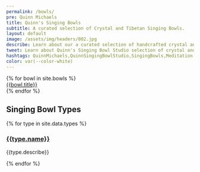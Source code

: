 ```yaml
---
permalink: /bowls/
pre: Quinn Michaels
title: Quinn's Singing Bowls
subtitle: A curated selection of Crystal and Tibetan Singing Bowls.
layout: default
image: /assets/img/headers/002.jpg
describe: Learn about our a curated selection of handcrafted crystal and Tibetan singing bowls, designed to promote relaxation, meditation, and healing. Each singing bowl is unique and offers its own distinctive vibrations.
tweet: Learn about Quinn's Singing Bowl Studio selection of crystal and Tibetan singing bowls.
hashtags: QuinnMichaels,QuinnSingingBowlStudio,SingingBowls,Meditation
color: var(--color-white)
---
```


<section class="bowls">
  {% for bowl in site.bowls %}
    <article class="bowl">
      <div class="thumbnail"><a href="{{bowl.url}}"><img src="{{ bowl.thumbnail }}" alt=""></a></div>
      <div class="name"><a href="{{bowl.url}}">{{bowl.title}}</a></div>
    </article>
  {% endfor %}
</section>

<h2>Singing Bowl Types</h2>
<section class="types">
  {% for type in site.data.types %}
    <article class="type">
      <h3><a href="{{ type.url }}">{{type.name}}</a></h3>
      <p>{{type.describe}}</p>
    </article>
  {% endfor %}
</section>
